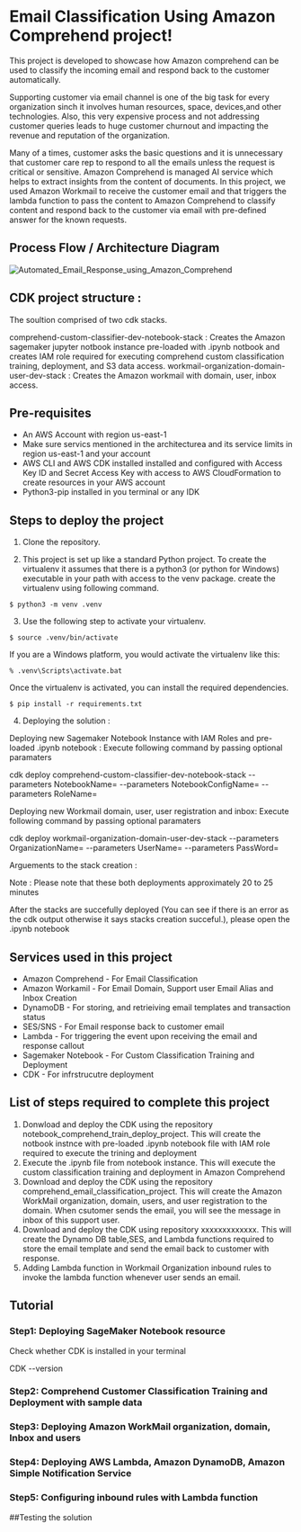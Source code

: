 # Email Classification Using Amazon Comprehend project!

This project is developed to showcase how Amazon comprehend can be used to classify the incoming email and respond back to the customer automatically. 

Supporting customer via email channel is one of the big task for every organization sinch it involves human resources, space, devices,and other technologies. Also, this very expensive process and not addressing customer queries leads to huge customer churnout and impacting the revenue and reputation of the organization. 

Many of a times, customer asks the basic questions and it is unnecessary that customer care rep to respond to all the emails unless the request is critical or sensitive. Amazon Comprehend is managed AI service which helps to extract insights from the content of documents. In this project, we used Amazon Workmail to receive the customer email and that triggers the lambda function to pass the content to Amazon Comprehend to classify content and respond back to the customer via email with pre-defined answer for the known requests.

## Process Flow / Architecture Diagram

![Automated_Email_Response_using_Amazon_Comprehend](/uploads/e7cdbe48f2e56b46086d962d04887d62/Automated_Email_Response_using_Amazon_Comprehend.jpg)

## CDK project structure :
The soultion comprised of two cdk stacks.

comprehend-custom-classifier-dev-notebook-stack : Creates the Amazon sagemaker jupyter notbook instance pre-loaded with .ipynb notbook and creates IAM role required for executing comprehend custom classification training, deployment, and S3 data access.
workmail-organization-domain-user-dev-stack : Creates the Amazon workmail with domain, user, inbox access.

## Pre-requisites
- An AWS Account with region us-east-1
- Make sure servics mentioned in the architecturea and its service limits in region us-east-1 and your account
- AWS CLI and AWS CDK installed installed and configured with Access Key ID and Secret Access Key with access to AWS CloudFormation to create resources in your AWS account
- Python3-pip installed in you terminal or any IDK 

## Steps to deploy the project
1. Clone the repository.

2. This project is set up like a standard Python project. To create the virtualenv it assumes that there is a python3 (or python for Windows) executable in your path with access to the venv package. create the virtualenv using following command.
```
$ python3 -m venv .venv 
```

3. Use the following step to activate your virtualenv.
```
$ source .venv/bin/activate
```
If you are a Windows platform, you would activate the virtualenv like this:
```
% .venv\Scripts\activate.bat
```
Once the virtualenv is activated, you can install the required dependencies.
```
$ pip install -r requirements.txt
```
4. Deploying the solution :

Deploying new Sagemaker Notebook Instance with IAM Roles and pre-loaded .ipynb notebook : Execute following command by passing optional paramaters

cdk deploy comprehend-custom-classifier-dev-notebook-stack  --parameters NotebookName=<Notebook Name> --parameters NotebookConfigName=<Notebook Config Name> --parameters RoleName=<SageMaker execution role name>

Deploying new Workmail domain, user, user registration and inbox: Execute following command by passing optional paramaters

cdk deploy workmail-organization-domain-user-dev-stack --parameters OrganizationName=<Organization Name> --parameters UserName=<Support Username> --parameters PassWord=<Password>

Arguements to the stack creation :

Note : Please note that these both deployments approximately 20 to 25 minutes

After the stacks are succefully deployed (You can see if there is an error as the cdk output otherwise it says stacks creation succeful.), please open the .ipynb notebook



## Services used in this project
- Amazon Comprehend - For Email Classification
- Amazon Workamil - For Email Domain, Support user Email Alias and Inbox Creation
- DynamoDB - For storing, and retrieiving email templates and transaction status
- SES/SNS - For Email response back to customer email
- Lambda - For triggering the event upon receiving the email and response callout
- Sagemaker Notebook - For Custom Classification Training and Deployment
- CDK - For infrstrucutre deployment

## List of steps required to complete this project
1. Donwload and deploy the CDK using the repository notebook_comprehend_train_deploy_project. This will create the notbook instnce with pre-loaded .ipynb notebook file with IAM role required to execute the trining and deployment
2. Execute the .ipynb file from notebook instance. This will execute the custom classification training and deployment in Amazon Comprehend
3. Download and deploy the CDK using the repository comprehend_email_classification_project. This will create the Amazon WorkMail organization, domain, users, and user registration to the domain. When csutomer sends the email, you will see the message in inbox of this support user.
4. Download and deploy the CDK using repository xxxxxxxxxxxxx. This will create the Dynamo DB table,SES, and Lambda functions required to store the email template and send the email back to customer with response.
5. Adding Lambda function in Workmail Organization inbound rules to invoke the lambda function whenever user sends an email.

## Tutorial
### Step1: Deploying SageMaker Notebook resource

Check whether CDK is installed in your terminal
<clipboard-copy>

CDK --version </code>
</clipboard-copy>


### Step2: Comprehend Customer Classification Training and Deployment with sample data
### Step3: Deploying Amazon WorkMail organization, domain, Inbox and users
### Step4: Deploying AWS Lambda, Amazon DynamoDB, Amazon Simple Notification Service 
### Step5: Configuring inbound rules with Lambda function

##Testing the solution
